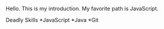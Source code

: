 Hello.  This is my introduction.
My favorite path is JavaScript.

Deadly Skills
*JavaScript
*Java
*Git

